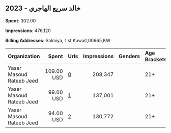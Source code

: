 ## 2023 - خالد سريع الهاجري 
**Spent**: 302.00

**Impressions**: 476,120

**Billing Addresses**: Salmiya, 1 st,Kuwait,00965,KW

|Organization|Spent|Urls|Impressions|Genders|Age Brackets|Country Codes|
|:---|---:|:---|---:|:---|:---|:---|
|Yaser Masoud Rateeb Jeed|109.00 USD|[0](https://www.snap.com/political-ads/asset/3184b237d39f9ada8114ab7aa9790eea2e4147eb19c71d8984300137bfb70085?mediaType=mp4)|208,347||21+|kuwait|
|Yaser Masoud Rateeb Jeed|99.00 USD|[1](https://www.snap.com/political-ads/asset/d144481af2d33ab25518777815b4a9043529b604fea8f68979242635530e4817?mediaType=mp4)|137,001||21+|kuwait|
|Yaser Masoud Rateeb Jeed|94.00 USD|[2](https://www.snap.com/political-ads/asset/d144481af2d33ab25518777815b4a9043529b604fea8f68979242635530e4817?mediaType=mp4)|130,772||21+|kuwait|
